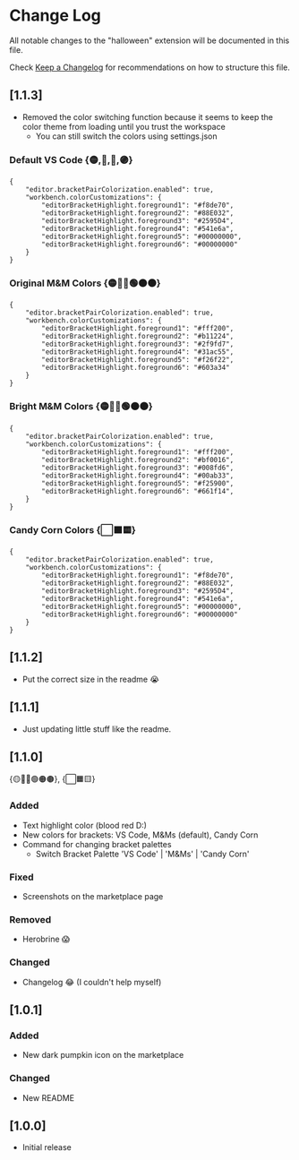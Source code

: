 # Change Log

All notable changes to the "halloween" extension will be documented in this file.

Check [Keep a Changelog](http://keepachangelog.com/) for recommendations on how to structure this file.

## [1.1.3]
- Removed the color switching function because it seems to keep the color theme from loading until you trust the workspace
    - You can still switch the colors using settings.json

### Default VS Code {🟡,🍏,🔵,🟣}
```
{
    "editor.bracketPairColorization.enabled": true,
    "workbench.colorCustomizations": {
        "editorBracketHighlight.foreground1": "#f8de70",
		"editorBracketHighlight.foreground2": "#88E032",
		"editorBracketHighlight.foreground3": "#2595D4",
		"editorBracketHighlight.foreground4": "#541e6a",
		"editorBracketHighlight.foreground5": "#00000000",
		"editorBracketHighlight.foreground6": "#00000000"
    }
}
```
### Original M&M Colors {🟡🔴🔵🟢🟠🟤}
```
{
    "editor.bracketPairColorization.enabled": true,
    "workbench.colorCustomizations": {
        "editorBracketHighlight.foreground1": "#fff200",
		"editorBracketHighlight.foreground2": "#b11224",
		"editorBracketHighlight.foreground3": "#2f9fd7",
		"editorBracketHighlight.foreground4": "#31ac55",
		"editorBracketHighlight.foreground5": "#f26f22",
		"editorBracketHighlight.foreground6": "#603a34"
    }
}
```
### Bright M&M Colors {🟡🔴🔵🟢🟠🟤}
```
{
    "editor.bracketPairColorization.enabled": true,
    "workbench.colorCustomizations": {
        "editorBracketHighlight.foreground1": "#fff200",
		"editorBracketHighlight.foreground2": "#bf0016",
		"editorBracketHighlight.foreground3": "#008fd6",
		"editorBracketHighlight.foreground4": "#00ab33",
		"editorBracketHighlight.foreground5": "#f25900",
		"editorBracketHighlight.foreground6": "#661f14",
    }
}
```
### Candy Corn Colors {⬜🟧🟨}
```
{
    "editor.bracketPairColorization.enabled": true,
    "workbench.colorCustomizations": {
        "editorBracketHighlight.foreground1": "#f8de70",
		"editorBracketHighlight.foreground2": "#88E032",
		"editorBracketHighlight.foreground3": "#2595D4",
		"editorBracketHighlight.foreground4": "#541e6a",
		"editorBracketHighlight.foreground5": "#00000000",
		"editorBracketHighlight.foreground6": "#00000000"
    }
}
```


## [1.1.2]
- Put the correct size in the readme 😭

## [1.1.1]
- Just updating little stuff like the readme.

## [1.1.0]
{🟡🔴🔵🟢🟠🟤},
{⬜🟧🟨}
### Added
- Text highlight color (blood red D:)
- New colors for brackets: VS Code, M&Ms (default), Candy Corn
- Command for changing bracket palettes
    - Switch Bracket Palette 'VS Code' | 'M&Ms' | 'Candy Corn'
### Fixed
- Screenshots on the marketplace page
### Removed
- Herobrine 😱
### Changed
- Changelog 😂 (I couldn't help myself)

## [1.0.1]
### Added
- New dark pumpkin icon on the marketplace
### Changed
- New README

## [1.0.0]
- Initial release

